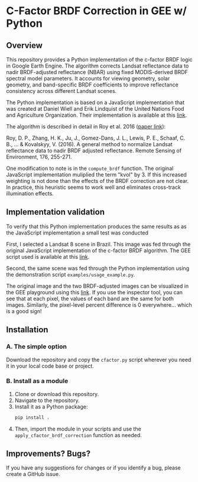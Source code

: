# C-Factor BRDF Correction in GEE w/ Python

## Overview

This repository provides a Python implementation of the c-factor BRDF logic in Google Earth Engine. The algorithm corrects Landsat reflectance data to nadir BRDF-adjusted reflectance (NBAR) using fixed MODIS-derived BRDF spectral model parameters. It accounts for viewing geometry, solar geometry, and band-specific BRDF coefficients to improve reflectance consistency across different Landsat scenes.

The Python implementation is based on a JavaScript implementation that was created at Daniel Wiell and Erik Lindquist of the United Nations Food and Agriculture Organization. Their implementation is available at this [link](https://code.earthengine.google.com/0bf07da7cdab0d0ae90962e9259ce8ec).

The algorithm is described in detail in Roy et al. 2016 ([paper link](https://www.sciencedirect.com/science/article/pii/S0034425716300220)): 

Roy, D. P., Zhang, H. K., Ju, J., Gomez-Dans, J. L., Lewis, P. E., Schaaf, C. B., ... & Kovalskyy, V. (2016). A general method to normalize Landsat reflectance data to nadir BRDF adjusted reflectance. Remote Sensing of Environment, 176, 255-271.

One modification to note is in the `compute_brdf` function. The original JavaScript implementation muliplied the term "kvol" by 3. If this increased weighting is not done than the effects of the BRDF correction are not clear. In practice, this heuristic seems to work well and eliminates cross-track illumination effects.

## Implementation validation

To verify that this Python implementation produces the same results as as the JavaScript implementation a small test was conducted 

First, I selected a Landsat 8 scene in Brazil. This image was fed through the original JavaScript implementation of the c-factor BRDF algorithm. The GEE script used is available at this [link](https://code.earthengine.google.com/dadb5bffce05dc52f282b9e0688acd79).

Second, the same scene was fed through the Python implementation using the demonstration script `examples/usage_example.py`. 

The original image and the two BRDF-adjusted images can be visualized in the GEE playground using this [link](https://code.earthengine.google.com/07f30bed958fea3ed43446993a699200). If you use the inspector tool, you can see that at each pixel, the values of each band are the same for both images. Similarly, the pixel-level percent difference is 0 everywhere... which is a good sign!

## Installation

### A. The simple option

Download the repository and copy the `cfactor.py` script wherever you need it in your local code base or project. 

### B. Install as a module

1. Clone or download this repository.
2. Navigate to the repository.
3. Install it as a Python package:
   ```bash
   pip install .
4. Then, import the module in your scripts and use the `apply_cfactor_brdf_correction` function as needed.

## Improvements? Bugs?

If you have any suggestions for changes or if you identify a bug, please create a GitHub issue.
